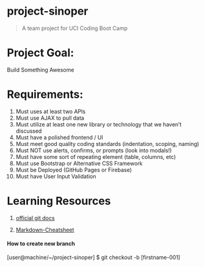 # project-sinoper
> A team project for UCI Coding Boot Camp

# Project Goal:
Build Something Awesome

# Requirements:
1. Must uses at least two APIs
2. Must use AJAX to pull data
3. Must utilize at least one new library or technology that we haven’t discussed
4. Must have a polished frontend / UI
5. Must meet good quality coding standards (indentation, scoping, naming)
6. Must NOT use alerts, confirms, or prompts (look into modals!)
7. Must have some sort of repeating element (table, columns, etc)
8. Must use Bootstrap or Alternative CSS Framework
9. Must be Deployed (GitHub Pages or Firebase)
10. Must have User Input Validation

# Learning Resources
1. [official git docs](https://git-scm.com/doc)

2. [Markdown-Cheatsheet](https://github.com/adam-p/markdown-here/wiki/Markdown-Cheatsheet)


#### How to create new branch
[user@machine/~/project-sinoper]
$ git checkout -b [firstname-001]
```
